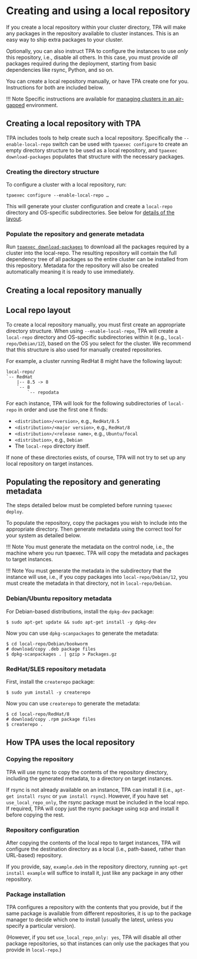 # Creating and using a local repository

If you create a local repository within your cluster directory, TPA
will make any packages in the repository available to cluster instances.
This is an easy way to ship extra packages to your cluster.

Optionally, you can also instruct TPA to configure the instances to
use _only_ this repository, i.e., disable all others. In this case, you
must provide _all_ packages required during the deployment, starting
from basic dependencies like rsync, Python, and so on.

You can create a local repository manually, or have TPA create one for
you. Instructions for both are included below.

!!! Note
    Specific instructions are available for [managing clusters in an
    air-gapped](air-gapped.md) environment.

## Creating a local repository with TPA

TPA includes tools to help create such a local repository. Specifically
the `--enable-local-repo` switch can be used with `tpaexec configure` to
create an empty directory structure to be used as a local repository,
and `tpaexec download-packages` populates that structure with the
necessary packages.

### Creating the directory structure

To configure a cluster with a local repository, run:

    tpaexec configure --enable-local-repo …

This will generate your cluster configuration and create a `local-repo`
directory and OS-specific subdirectories. See below for [details of the
layout](#local-repo-layout).

### Populate the repository and generate metadata

Run [`tpaexec download-packages`](tpaexec-download-packages.md) to
download all the packages required by a cluster into the local-repo.
The resulting repository will contain the full dependency tree of all
packages so the entire cluster can be installed from this repository.
Metadata for the repository will also be created automatically meaning
it is ready to use immediately.

## Creating a local repository manually

## Local repo layout

To create a local repository manually, you must first create an
appropriate directory structure. When using `--enable-local-repo`,
TPA will create a `local-repo` directory and OS-specific
subdirectories within it (e.g., `local-repo/Debian/12`), based on the OS
you select for the cluster. We recommend that this structure is also
used for manually created repositories.

For example, a cluster running RedHat 8 might have the following layout:

```text
local-repo/
`-- RedHat
    |-- 8.5 -> 8
    `-- 8
        `-- repodata
```

For each instance, TPA will look for the following subdirectories of
`local-repo` in order and use the first one it finds:

* `<distribution>/<version>`, e.g., `RedHat/8.5`
* `<distribution>/<major version>`, e.g., `RedHat/8`
* `<distribution>/<release name>`, e.g., `Ubuntu/focal`
* `<distribution>`, e.g., `Debian`
* The `local-repo` directory itself.

If none of these directories exists, of course, TPA will not try to
set up any local repository on target instances.

## Populating the repository and generating metadata

The steps detailed below must be completed before running
`tpaexec deploy`.

To populate the repository, copy the packages you wish to include into
the appropriate directory. Then generate metadata using the correct
tool for your system as detailed below.

!!! Note
    You must generate the metadata on the control node, i.e., the machine
    where you run tpaexec. TPA will copy the metadata and packages to
    target instances.

!!! Note
    You must generate the metadata in the subdirectory that the instance
    will use, i.e., if you copy packages into `local-repo/Debian/12`, you
    must create the metadata in that directory, not in `local-repo/Debian`.

### Debian/Ubuntu repository metadata

For Debian-based distributions, install the `dpkg-dev` package:

```shell
$ sudo apt-get update && sudo apt-get install -y dpkg-dev
```

Now you can use `dpkg-scanpackages` to generate the metadata:

```shell
$ cd local-repo/Debian/bookworm
# download/copy .deb package files
$ dpkg-scanpackages . | gzip > Packages.gz
```

### RedHat/SLES repository metadata

First, install the `createrepo` package:

```shell
$ sudo yum install -y createrepo
```

Now you can use `createrepo` to generate the metadata:

```shell
$ cd local-repo/RedHat/8
# download/copy .rpm package files
$ createrepo .
```

## How TPA uses the local repository

### Copying the repository

TPA will use rsync to copy the contents of the repository directory,
including the generated metadata, to a directory on target instances.

If rsync is not already available on an instance, TPA can install it
(i.e., `apt-get install rsync` or `yum install rsync`). However, if you
have set `use_local_repo_only`, the rsync package must be included in
the local repo. If required, TPA will copy just the rsync package
using scp and install it before copying the rest.

### Repository configuration

After copying the contents of the local repo to target instances,
TPA will configure the destination directory as a local (i.e.,
path-based, rather than URL-based) repository.

If you provide, say, `example.deb` in the repository
directory, running `apt-get install example` will suffice to install it,
just like any package in any other repository.

### Package installation

TPA configures a repository with the contents that you provide, but
if the same package is available from different repositories, it is up
to the package manager to decide which one to install (usually the
latest, unless you specify a particular version).

(However, if you set `use_local_repo_only: yes`, TPA will disable
all other package repositories, so that instances can only use the
packages that you provide in `local-repo`.)
